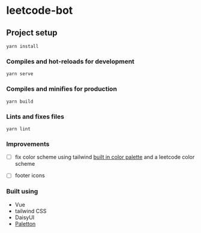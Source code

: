 # leetcode-bot

## Project setup
```
yarn install
```

### Compiles and hot-reloads for development
```
yarn serve
```

### Compiles and minifies for production
```
yarn build
```

### Lints and fixes files
```
yarn lint
```

### Improvements
- [ ] fix color scheme using tailwind [built in color palette](https://v2.tailwindcss.com/docs/customizing-colors#default-color-palette) and a leetcode color scheme
- [ ] footer icons


### Built using 
 - Vue
 - tailwind CSS
 - DaisyUI
 - [Paletton](https://paletton.com/#uid=33-0u0kllllvVf2r4iLfBnVaLun)
